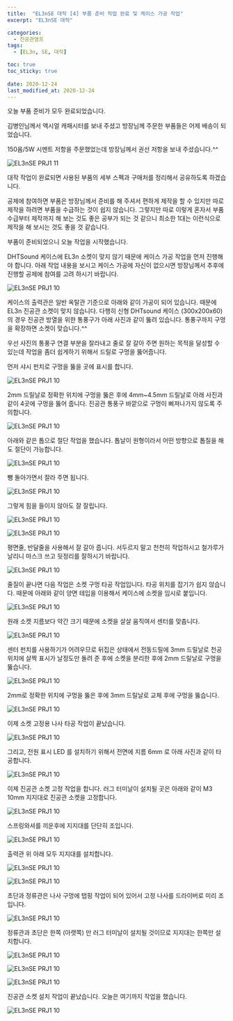 ```yaml
---
title:  "EL3nSE 대작 [4] 부품 준비 작업 완료 및 케이스 가공 작업"
excerpt: "EL3nSE 대작"

categories:
  - 진공관앰프
tags:
  - [EL3n, SE, 대작]

toc: true
toc_sticky: true
 
date: 2020-12-24
last_modified_at: 2020-12-24
---
```

오늘 부품 준비가 모두 완료되었습니다.

김병인님께서 액시얼 캐패시터를 보내 주셨고 방장님께 주문한 부품들은 어제 배송이 되었습니다. 

150옴/5W 시멘트 저항을 주문했었는데 방장님께서 권선 저항을 보내 주셨습니다.^^

![EL3nSE PRJ1 11](/assets/images/EL3nSE_PRJ1_11.jpg)

대작 작업이 완료되면 사용된 부품의 세부 스펙과 구매처를 정리해서 공유하도록 하겠습니다. 

공제에 참여하면 부품은 방장님께서 준비를 해 주셔서 편하게 제작을 할 수 있지만 따로 제작을 하려면 부품을 수급하는 것이 쉽지 않습니다. 그렇지만 따로 이렇게 혼자서 부품 수급부터 제작까지 해 보는 것도 좋은 공부가 되는 것 같으니 최소한 1대는 이런식으로 제작을 해 보시는 것도 좋을 것 같습니다.

부품이 준비되었으니 오늘 작업을 시작했습니다.

DHTSound 케이스에 EL3n 소켓이 맞지 않기 때문에 케이스 가공 작업을 먼저 진행해야 합니다. 아래 작업 내용을 보시고 케이스 가공에 자신이 없으시면 방장님께서 추후에 진행할 공제에 참여를 고려 하시기 바랍니다. 

![EL3nSE PRJ1 10](/assets/images/EL3nSE_PRJ1_12.jpg)

케이스의 출력관은 일반 옥탈관 기준으로 아래와 같이 가공이 되어 있습니다. 때문에 EL3n 진공관 소켓이 맞지 않습니다. 다행히 신형 DHTsound 케이스 (300x200x60) 의 경우 진공관 방열을 위한 통풍구가 아래 사진과 같이 뚫려 있습니다. 통풍구까지 구멍을 확장하면 소켓이 맞습니다.^^ 

우선 사진의 통풍구 연결 부분을 잘라내고 줄로 잘 갈아 주면 원하는 목적을 달성할 수 있는데 작업을 좀더 쉽게하기 위해서 드릴로 구멍을 뚫어줍니다.

먼저 샤시 펀치로 구멍을 뚫을 곳에 표시를 합니다.

![EL3nSE PRJ1 10](/assets/images/EL3nSE_PRJ1_13.jpg)

2mm 드릴날로 정확한 위치에 구멍을 뚫은 후에 4mm~4.5mm 드릴날로 아래 사진과 같이 4곳에 구멍을 뚫어 줍니다. 진공관 통풍구 바깥으로 구멍이 삐져나가지 않도록 주의합니다.

![EL3nSE PRJ1 10](/assets/images/EL3nSE_PRJ1_14.jpg)

아래와 같은 톱으로 절단 작업을 했습니다. 톱날이 원형이라서 어떤 방향으로 톱질을 해도 절단이 가능합니다.

![EL3nSE PRJ1 10](/assets/images/EL3nSE_PRJ1_15.jpg)

뺑 돌아가면서 잘라 주면 됩니다. 

![EL3nSE PRJ1 10](/assets/images/EL3nSE_PRJ1_16.jpg)

그렇게 힘을 들이지 않아도 잘 잘립니다.

![EL3nSE PRJ1 10](/assets/images/EL3nSE_PRJ1_17.jpg)

![EL3nSE PRJ1 10](/assets/images/EL3nSE_PRJ1_18.jpg)

평면줄, 반달줄을 사용해서 잘 갈아 줍니다. 서두르지 말고 천천히 작업하시고 철가루가 날리니 마스크 쓰고 뒷정리를 잘하시기 바랍니다.

![EL3nSE PRJ1 10](/assets/images/EL3nSE_PRJ1_19.jpg)

줄질이 끝나면 다음 작업은 소켓 구멍 타공 작업입니다. 타공 위치를 잡기가 쉽지 않습니다. 때문에 아래와 같이 양면 테입을 이용해서 케이스에 소켓을 임시로 붙입니다. 

![EL3nSE PRJ1 10](/assets/images/EL3nSE_PRJ1_20.jpg)

원래 소켓 지름보다 약간 크기 때문에 소켓을 살살 움직여서 센터를 맞춥니다.   

![EL3nSE PRJ1 10](/assets/images/EL3nSE_PRJ1_21.jpg)

센터 펀치를 사용하기가 어려우므로 뒤집은 상태에서 전동드릴에 3mm 드릴날로 천공 위치에 살짝 표시가 날정도만 돌려 준 후에 소켓을 분리한 후에 2mm 드릴날로 구멍을 뚫습니다.

![EL3nSE PRJ1 10](/assets/images/EL3nSE_PRJ1_22.jpg)

2mm로 정확한 위치에 구멍을 뚫은 후에 3mm 드릴날로 교체 후에 구멍을 뚫습니다.

![EL3nSE PRJ1 10](/assets/images/EL3nSE_PRJ1_23.jpg)

이제 소켓 고정용 나사 타공 작업이 끝났습니다.

![EL3nSE PRJ1 10](/assets/images/EL3nSE_PRJ1_24.jpg)

그리고, 전원 표시 LED 를 설치하기 위해서 전면에 지름 6mm 로 아래 사진과 같이 타공합니다. 

![EL3nSE PRJ1 10](/assets/images/EL3nSE_PRJ1_25.jpg)

이제 진공관 소켓 고정 작업을 합니다. 러그 터미날이 설치될 곳은 아래와 같이 M3 10mm 지지대로 진공관 소켓을 고정합니다.

![EL3nSE PRJ1 10](/assets/images/EL3nSE_PRJ1_26.jpg)

스프링와셔를 끼운후에 지지대를 단단히 조입니다.

![EL3nSE PRJ1 10](/assets/images/EL3nSE_PRJ1_27.jpg)

출력관 위 아래 모두 지지대를 설치합니다.

![EL3nSE PRJ1 10](/assets/images/EL3nSE_PRJ1_28.jpg)

![EL3nSE PRJ1 10](/assets/images/EL3nSE_PRJ1_29.jpg)

초단과 정류관은 나사 구멍에 탭핑 작업이 되어 있어서 고정 나사를 드라이버로 미리 조입니다. 

![EL3nSE PRJ1 10](/assets/images/EL3nSE_PRJ1_30.jpg)

정류관과 초단은 한쪽 (아랫쪽) 만 러그 터미날이 설치될 것이므로 지지대는 한쪽만 설치합니다.

![EL3nSE PRJ1 10](/assets/images/EL3nSE_PRJ1_31.jpg)

![EL3nSE PRJ1 10](/assets/images/EL3nSE_PRJ1_32.jpg)

![EL3nSE PRJ1 10](/assets/images/EL3nSE_PRJ1_33.jpg)

진공관 소켓 설치 작업이 끝났습니다. 오늘은 여기까지 작업을 했습니다.

![EL3nSE PRJ1 10](/assets/images/EL3nSE_PRJ1_34.jpg)


